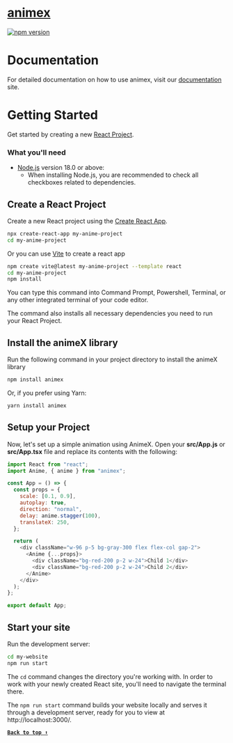 # [animex](https://docs-animex.netlify.app/)

[![npm version](https://img.shields.io/npm/v/animex.svg)](https://www.npmjs.com/package/animex)

# Documentation
For detailed documentation on how to use animex, visit our [documentation](https://docs-animex.netlify.app/) site.

# Getting Started

Get started by creating a new [React Project](https://react.dev/).

### What you'll need

- [Node.js](https://nodejs.org/en/download/) version 18.0 or above:
  - When installing Node.js, you are recommended to check all checkboxes related to dependencies.

## Create a React Project

Create a new React project using the [Create React App](https://create-react-app.dev/).

```bash
npx create-react-app my-anime-project
cd my-anime-project
```

Or you can use [Vite](https://vitejs.dev/guide/) to create a react app

```bash
npm create vite@latest my-anime-project --template react
cd my-anime-project
npm install
```

You can type this command into Command Prompt, Powershell, Terminal, or any other integrated terminal of your code editor.

The command also installs all necessary dependencies you need to run your React Project.

## Install the animeX library

Run the following command in your project directory to install the animeX library

```bash
npm install animex
```

Or, if you prefer using Yarn:

```bash
yarn install animex
```

## Setup your Project

Now, let's set up a simple animation using AnimeX. Open your **src/App.js** or **src/App.tsx** file and replace its contents with the following:

```js title="App.js"
import React from "react";
import Anime, { anime } from "animex";

const App = () => {
  const props = {
    scale: [0.1, 0.9],
    autoplay: true,
    direction: "normal",
    delay: anime.stagger(100),
    translateX: 250,
  };

  return (
    <div className="w-96 p-5 bg-gray-300 flex flex-col gap-2">
      <Anime {...props}>
        <div className="bg-red-200 p-2 w-24">Child 1</div>
        <div className="bg-red-200 p-2 w-24">Child 2</div>
      </Anime>
    </div>
  );
};

export default App;
```

## Start your site

Run the development server:

```bash
cd my-website
npm run start
```

The `cd` command changes the directory you're working with. In order to work with your newly created React site, you'll need to navigate the terminal there.

The `npm run start` command builds your website locally and serves it through a development server, ready for you to view at http://localhost:3000/.


**[`Back to top ⬆️`](#table-of-contents)**

